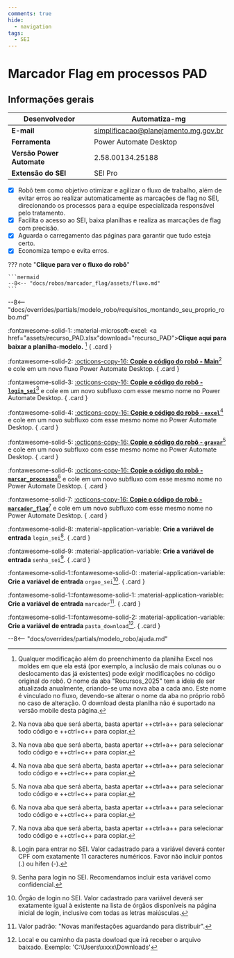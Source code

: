 ```yaml
---
comments: true
hide:
  - navigation
tags:
  - SEI
---
```


# Marcador Flag em processos PAD


## Informações gerais

| **Desenvolvedor**| Automatiza-mg  |
| ----------- | ------------------------------------ |
| **E-mail**       | simplificacao@planejamento.mg.gov.br|
| **Ferramenta**    | Power Automate Desktop |
| **Versão Power Automate**    | 2.58.00134.25188 |
| **Extensão do SEI**    | SEI Pro |

- [x] Robô tem como objetivo otimizar e agilizar o fluxo de trabalho, além de evitar erros ao realizar automaticamente as marcações de flag no SEI, direcionando os processos para a equipe especializada responsável pelo tratamento.
- [x] Facilita o acesso ao SEI, baixa planilhas e realiza as marcações de flag com precisão.
- [x] Aguarda o carregamento das páginas para garantir que tudo esteja certo.
- [x] Economiza tempo e evita erros.

??? note "**Clique para ver o fluxo do robô**"

    ```mermaid
    --8<-- "docs/robos/marcador_flag/assets/fluxo.md"
    ```

--8<-- "docs/overrides/partials/modelo_robo/requisitos_montando_seu_proprio_robo.md"

<div class="grid" markdown>

:fontawesome-solid-1: :material-microsoft-excel: <a href="assets/recurso_PAD.xlsx"download="recurso_PAD">__Clique aqui para baixar a planilha-modelo.__ </a>[^1]
{ .card }

:fontawesome-solid-2: [:octicons-copy-16: __Copie o código do robô - Main__](https://raw.githubusercontent.com/automatiza-mg/biblioteca-de-robos/refs/heads/main/robos/site/marcador_flag/marcador_flag_main.txt)[^2] e cole em um novo fluxo Power Automate Desktop.
{ .card }

:fontawesome-solid-3: [:octicons-copy-16: __Copie o código do robô - `login_sei`__](https://raw.githubusercontent.com/automatiza-mg/biblioteca-de-robos/refs/heads/main/robos/site/login_sei.txt)[^2] e cole em um novo subfluxo com esse mesmo nome no Power Automate Desktop.
{ .card }

:fontawesome-solid-4: [:octicons-copy-16: __Copie o código do robô - `excel`__](https://raw.githubusercontent.com/automatiza-mg/biblioteca-de-robos/refs/heads/main/robos/site/marcador_flag/marcador_flag_excel.txt)[^2] e cole em um novo subfluxo com esse mesmo nome no Power Automate Desktop.
{ .card }

:fontawesome-solid-5: [:octicons-copy-16: __Copie o código do robô - `gravar`__](https://raw.githubusercontent.com/automatiza-mg/biblioteca-de-robos/refs/heads/main/robos/site/marcador_flag/marcador_flag_gravar.txt)[^2] e cole em um novo subfluxo com esse mesmo nome no Power Automate Desktop.
{ .card }

:fontawesome-solid-6: [:octicons-copy-16: __Copie o código do robô - `marcar_processos`__](https://raw.githubusercontent.com/automatiza-mg/biblioteca-de-robos/refs/heads/main/robos/site/marcador_flag/marcador_flag_marcar_processos.txt)[^2] e cole em um novo subfluxo com esse mesmo nome no Power Automate Desktop.
{ .card }

:fontawesome-solid-7: [:octicons-copy-16: __Copie o código do robô - `marcador_flag`__](https://raw.githubusercontent.com/automatiza-mg/biblioteca-de-robos/refs/heads/main/robos/site/marcador_flag/marcador_flag_marcador_flag.txt)[^2] e cole em um novo subfluxo com esse mesmo nome no Power Automate Desktop.
{ .card }

:fontawesome-solid-8: :material-application-variable: __Crie a variável de entrada__ `login_sei`[^3].
{ .card }

:fontawesome-solid-9: :material-application-variable: __Crie a variável de entrada__ `senha_sei`[^4].
{ .card }

:fontawesome-solid-1::fontawesome-solid-0: :material-application-variable: __Crie a variável de entrada__ `orgao_sei`[^5].
{ .card }

:fontawesome-solid-1::fontawesome-solid-1: :material-application-variable: __Crie a variável de entrada__ `marcador`[^6].
{ .card }

:fontawesome-solid-1::fontawesome-solid-2: :material-application-variable: __Crie a variável de entrada__ `pasta_download`[^7].
{ .card } 

</div>

--8<-- "docs/overrides/partials/modelo_robo/ajuda.md"

[^1]: Qualquer modificação além do preenchimento da planilha Excel nos moldes em que ela está (por exemplo, a inclusão de mais colunas ou o deslocamento das já existentes) pode exigir modificações no código original do robô. O nome da aba "Recursos_2025" tem a ideia de ser atualizada anualmente, criando-se uma nova aba a cada ano. Este nome é vinculado no fluxo, devendo-se alterar o nome da aba no próprio robô no caso de alteração. O download desta planilha não é suportado na versão mobile desta página.
[^2]: Na nova aba que será aberta, basta apertar ++ctrl+a++ para selecionar todo código e ++ctrl+c++ para copiar.
[^3]: Login para entrar no SEI. Valor cadastrado para a variável deverá conter CPF com exatamente 11 caracteres numéricos. Favor não incluir pontos (.) ou hífen (-).
[^4]: Senha para login no SEI. Recomendamos incluir esta variável como confidencial.
[^5]: Órgão de login no SEI. Valor cadastrado para variável deverá ser exatamente igual à existente na lista de órgãos disponíveis na página inicial de login, inclusive com todas as letras maiúsculas.
[^6]: Valor padrão: "Novas manifestações aguardando para distribuir".
[^7]: Local e ou caminho da pasta dowload que irá receber o arquivo baixado. Exemplo: 'C:\Users\xxxx\Downloads'
